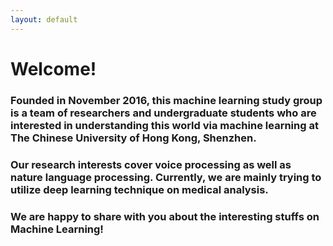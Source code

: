 ```yaml
---
layout: default
---
```


# Welcome!
### Founded in November 2016, this machine learning study group is a team of researchers and undergraduate students who are interested in understanding this world via machine learning at The Chinese University of Hong Kong, Shenzhen. 

### Our research interests cover voice processing as well as nature language processing. Currently, we are mainly trying to utilize deep learning technique on medical analysis. 

### We are happy to share with you about the interesting stuffs on Machine Learning!
